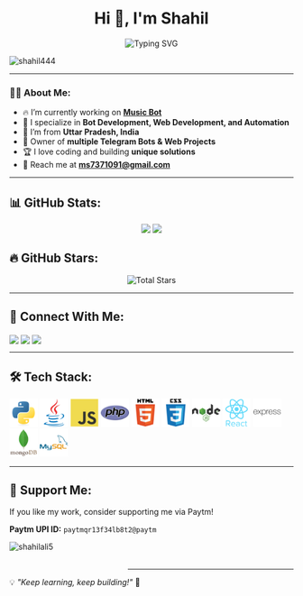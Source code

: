 <h1 align="center">Hi 👋, I'm Shahil</h1>

<p align="center">
  <img src="https://readme-typing-svg.herokuapp.com?font=Fira+Code&weight=600&size=22&pause=1000&color=F70000&center=true&width=900&lines=🚀+A+Passionate+Frontend+Developer+From+India;🔥+Expert+in+Python%2C+Java%2C+PHP%2C+JavaScript;🌍+Web+Dev%3A+HTML%2C+CSS%2C+JavaScript%2C+PHP;🤖+Bot+Dev%3A+Telegram+Bots%2C+AI+Assistants;🛠+Frameworks%3A+Node.js%2C+React.js%2C+Express.js" alt="Typing SVG">
</p>


<p align="left"> <img src="https://komarev.com/ghpvc/?username=shahil444&label=Profile%20views&color=0e75b6&style=flat" alt="shahil444" /> </p>

---

### 👨‍💻 About Me:
- 🔥 I’m currently working on **[Music Bot](https://github.com/Shahilali5/ChampuMusic)**
- 🌟 I specialize in **Bot Development, Web Development, and Automation**
- 📍 I’m from **Uttar Pradesh, India**
- 💼 Owner of **multiple Telegram Bots & Web Projects**
- 🏆 I love coding and building **unique solutions**  
- 📧 Reach me at **ms7371091@gmail.com**

---

## 📊 GitHub Stats:
<p align="center">
  <img src="https://github-readme-stats.vercel.app/api?username=Shahilali5&show_icons=true&theme=radical" width="48%"/>
  <img src="https://github-readme-streak-stats.herokuapp.com/?user=Shahilali5&theme=radical" width="48%"/>
</p>

## 🔥 GitHub Stars:
<p align="center">
  <img src="https://img.shields.io/github/stars/Shahilali5?style=for-the-badge&logo=github&label=Stars" alt="Total Stars"/>
</p>

---

## 🔗 Connect With Me:
<p align="left">
<a href="https://t.me/Shahil444" target="blank"><img align="center" src="https://img.shields.io/badge/Telegram-%231DA1F2.svg?style=for-the-badge&logo=telegram&logoColor=white"/></a>
<a href="https://instagram.com/shahil2877" target="blank"><img align="center" src="https://img.shields.io/badge/Instagram-%23E4405F.svg?style=for-the-badge&logo=instagram&logoColor=white"/></a>
<a href="mailto:ms7371091@gmail.com" target="blank"><img align="center" src="https://img.shields.io/badge/Gmail-D14836?style=for-the-badge&logo=gmail&logoColor=white"/></a>
</p>

---

## 🛠 Tech Stack:
<p align="left">
  <img src="https://raw.githubusercontent.com/devicons/devicon/master/icons/python/python-original.svg" alt="python" width="50" height="50"/>
  <img src="https://raw.githubusercontent.com/devicons/devicon/master/icons/java/java-original.svg" alt="java" width="50" height="50"/>
  <img src="https://raw.githubusercontent.com/devicons/devicon/master/icons/javascript/javascript-original.svg" alt="javascript" width="50" height="50"/>
  <img src="https://raw.githubusercontent.com/devicons/devicon/master/icons/php/php-original.svg" alt="php" width="50" height="50"/>
  <img src="https://raw.githubusercontent.com/devicons/devicon/master/icons/html5/html5-original-wordmark.svg" alt="html5" width="50" height="50"/>
  <img src="https://raw.githubusercontent.com/devicons/devicon/master/icons/css3/css3-original-wordmark.svg" alt="css3" width="50" height="50"/>
  <img src="https://raw.githubusercontent.com/devicons/devicon/master/icons/nodejs/nodejs-original-wordmark.svg" alt="nodejs" width="50" height="50"/>
  <img src="https://raw.githubusercontent.com/devicons/devicon/master/icons/react/react-original-wordmark.svg" alt="react" width="50" height="50"/>
  <img src="https://raw.githubusercontent.com/devicons/devicon/master/icons/express/express-original-wordmark.svg" alt="express" width="50" height="50"/>
  <img src="https://raw.githubusercontent.com/devicons/devicon/master/icons/mongodb/mongodb-original-wordmark.svg" alt="mongodb" width="50" height="50"/>
  <img src="https://raw.githubusercontent.com/devicons/devicon/master/icons/mysql/mysql-original-wordmark.svg" alt="mysql" width="50" height="50"/>
</p>

---

## 💎 Support Me:
If you like my work, consider supporting me via Paytm!

**Paytm UPI ID:** `paytmqr13f34lb8t2@paytm`

<p><a href="https://www.buymeacoffee.com/shahilali5"> <img align="left" src="https://cdn.buymeacoffee.com/buttons/v2/default-yellow.png" height="50" width="210" alt="shahilali5" /></a></p><br><br>
  
---

💡 *"Keep learning, keep building!"* 🚀
